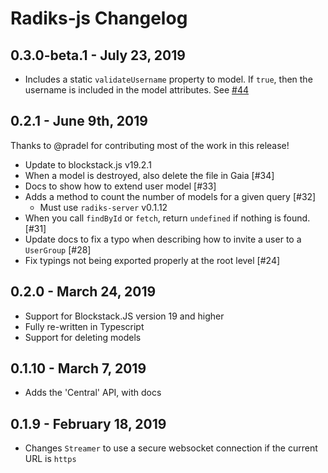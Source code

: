 # Radiks-js Changelog

## 0.3.0-beta.1 - July 23, 2019

- Includes a static `validateUsername` property to model. If `true`, then the username is included in the model attributes. See [#44](https://github.com/blockstack-radiks/radiks/pull/44)

## 0.2.1 - June 9th, 2019

Thanks to @pradel for contributing most of the work in this release!

- Update to blockstack.js v19.2.1
- When a model is destroyed, also delete the file in Gaia [#34]
- Docs to show how to extend user model [#33]
- Adds a method to count the number of models for a given query [#32]
  - Must use `radiks-server` v0.1.12
- When you call `findById` or `fetch`, return `undefined` if nothing is found. [#31]
- Update docs to fix a typo when describing how to invite a user to a `UserGroup` [#28]
- Fix typings not being exported properly at the root level [#24]

## 0.2.0 - March 24, 2019

- Support for Blockstack.JS version 19 and higher
- Fully re-written in Typescript
- Support for deleting models

## 0.1.10 - March 7, 2019

- Adds the 'Central' API, with docs

## 0.1.9 - February 18, 2019

- Changes `Streamer` to use a secure websocket connection if the current URL is `https`
